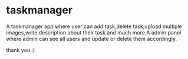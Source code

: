 # taskmanager
A taskmanager app where user can add task,delete task,upload multiple images,write description about their task and much more.A admin panel where admin can see all users and update or delete them accordingly.

thank you :)
